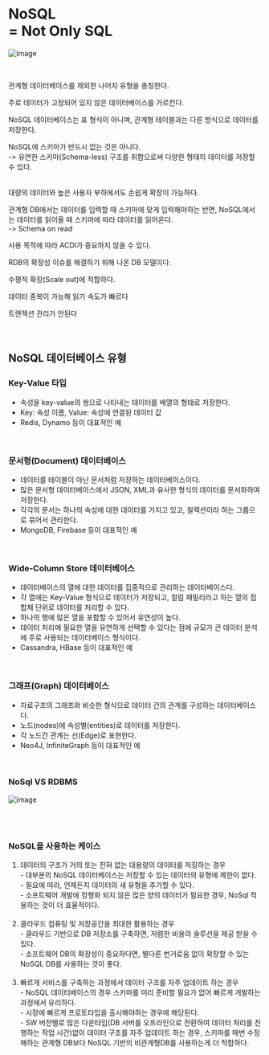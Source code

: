# NoSQL </br> = Not Only SQL

![image](https://user-images.githubusercontent.com/58407737/212087014-011c0036-baef-4f83-a314-a161e5664131.png)

</br>

관계형 데이터베이스를 제외한 나머지 유형을 총칭한다. </br>

주로 데이터가 고정되어 있지 않은 데이터베이스를 가르킨다.  </br>


NoSQL 데이터베이스는 표 형식이 아니며, 관계형 테이블과는 다른 방식으로 데이터를 저장한다. </br>

NoSQL에 스키마가 반드시 없는 것은 아니다. </br>
-> 유연한 스키마(Schema-less) 구조를 취함으로써 다양한 형태의 데이터를 저장할 수 있다.

</br>
대량의 데이터와 높은 사용자 부하에서도 손쉽게 확장이 가능하다. </br>

관계형 DB에서는 데이터를 입력할 때 스키마에 맞게 입력해야하는 반면, NoSQL에서는 데이터를 읽어올 때 스키마에 따라 데이터를 읽어온다. </br> -> Schema on read 

사용 목적에 따라 ACDI가 중요하지 않을 수 있다. </br>

RDB의 확장성 이슈를 해결하기 위해 나온 DB 모델이다. </br>

수평적 확장(Scale out)에 적합하다. </br>

데이터 중복이 가능해 읽기 속도가 빠르다 </br>

트랜젝션 관리가 안된다 </br>
</br>
</br>

## NoSQL 데이터베이스 유형

### Key-Value 타입
- 속성을 key-value의 쌍으로 나타내는 데이터를 배열의 형태로 저장한다.
- Key: 속성 이름, Value: 속성에 연결된 데이터 값
- Redis, Dynamo 등이 대표적인 예

</br>

### 문서형(Document) 데이터베이스
- 데이터를 테이블이 아닌 문서처럼 저장하는 데이터베이스이다.
- 많은 문서형 데이터베이스에서 JSON, XML과 유사한 형식의 데이터를 문서화하여 저장한다.
- 각각의 문서는 하나의 속성에 대한 데이터를 가지고 있고, 컬렉션이라 하는 그룹으로 묶어서 관리한다.
- MongoDB, Firebase 등이 대표적인 예
</br>

### Wide-Column Store 데이터베이스
- 데이터베이스의 열에 대한 데이터를 집중적으로 관리하는 데이터베이스다.
- 각 열에는 Key-Value 형식으로 데이터가 저장되고, 컬럼 패밀리라고 하는 열의 집합체 단위로 데이터를 처리할 수 있다.
- 하나의 행에 많은 열을 포함할 수 있어서 유연성이 높다.
- 데이터 처리에 필요한 열을 유연하게 선택할 수 있다는 점에 규모가 큰 데이터 분석에 주로 사용되는 데이터베이스 형식이다.
- Cassandra, HBase 등이 대표적인 예
</br>

### 그래프(Graph) 데이터베이스
- 자료구조의 그래프와 비슷한 형식으로 데이터 간의 관계를 구성하는 데이터베이스다.
- 노드(nodes)에 속성별(entities)로 데이터를 저장한다.
- 각 노드간 관계는 선(Edge)로 표현한다.
- Neo4J, InfiniteGraph 등이 대표적인 예

</br>

### NoSql VS RDBMS
![image](https://user-images.githubusercontent.com/58407737/212255829-26851344-df75-483f-b5c5-f728a787d615.png)

</br> </br>

### NoSQL을 사용하는 케이스 
1. 데이터의 구조가 거의 또는 전혀 없는 대용량의 데이터를 저장하는 경우 </br> - 대부분의 NoSQL 데이터베이스는 저장할 수 있는 데이터의 유형에 제한이 없다. </br> - 필요에 따라, 언제든지 데이터의 새 유형을 추가할 수 있다. </br> - 소프트웨어 개발에 정형화 되지 않은 많은 양의 데이터가 필요한 경우, NoSql 적용하는 것이 더 효율적이다. </br> </br>
2. 클라우드 컴퓨팅 및 저장공간을 최대한 활용하는 경우 </br> - 클라우드 기반으로 DB 저장소를 구축하면, 저렴한 비용의 솔루션을 제공 받을 수 있다. </br> - 소프트웨어 DB의 확장성이 중요하다면, 별다른 번거로움 없이 확장할 수 있는 NoSQL DB를 사용하는 것이 좋다. </br></br> 
3. 빠르게 서비스를 구축하는 과정에서 데이터 구조를 자주 업데이트 하는 경우 </br> - NoSQL 데이터베이스의 경우 스키마를 미리 준비할 필요가 없어 빠르게 개발하는 과정에서 유리하다. </br> - 시장에 빠르게 프로토타입을 출시해야하는 경우에 해당된다. </br> - SW 버전별로 많은 다운타임(DB 서버를 오프라인으로 전환하여 데이터 처리를 진행하는 작업 시간)없이 데이터 구조를 자주 업데이트 하는 경우, 스키마를 매번 수정해하는 관계형 DB보다 NoSQL 기반의 비관계형DB를 사용하는게 더 적합하다. </br></br>


